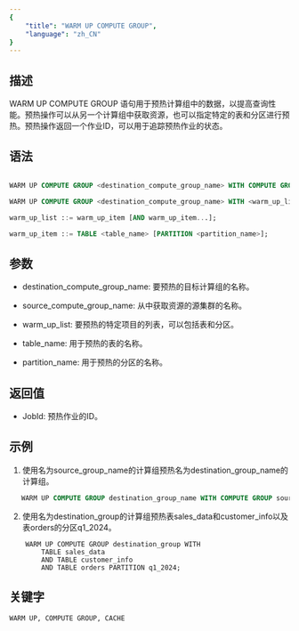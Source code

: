 ```yaml
---
{
    "title": "WARM UP COMPUTE GROUP",
    "language": "zh_CN"
}
---
```


<!--
Licensed to the Apache Software Foundation (ASF) under one
or more contributor license agreements.  See the NOTICE file
distributed with this work for additional information
regarding copyright ownership.  The ASF licenses this file
to you under the Apache License, Version 2.0 (the
"License"); you may not use this file except in compliance
with the License.  You may obtain a copy of the License at

  http://www.apache.org/licenses/LICENSE-2.0

Unless required by applicable law or agreed to in writing,
software distributed under the License is distributed on an
"AS IS" BASIS, WITHOUT WARRANTIES OR CONDITIONS OF ANY
KIND, either express or implied.  See the License for the
specific language governing permissions and limitations
under the License.
-->

## 描述

WARM UP COMPUTE GROUP 语句用于预热计算组中的数据，以提高查询性能。预热操作可以从另一个计算组中获取资源，也可以指定特定的表和分区进行预热。预热操作返回一个作业ID，可以用于追踪预热作业的状态。

## 语法

```sql

WARM UP COMPUTE GROUP <destination_compute_group_name> WITH COMPUTE GROUP <source_compute_group_name> FORCE;

WARM UP COMPUTE GROUP <destination_compute_group_name> WITH <warm_up_list>;

warm_up_list ::= warm_up_item [AND warm_up_item...];

warm_up_item ::= TABLE <table_name> [PARTITION <partition_name>];

```

## 参数

* destination_compute_group_name: 要预热的目标计算组的名称。

* source_compute_group_name: 从中获取资源的源集群的名称。

* warm_up_list: 要预热的特定项目的列表，可以包括表和分区。

* table_name: 用于预热的表的名称。

* partition_name: 用于预热的分区的名称。

## 返回值

* JobId: 预热作业的ID。

## 示例

1. 使用名为source_group_name的计算组预热名为destination_group_name的计算组。

```sql
   WARM UP COMPUTE GROUP destination_group_name WITH COMPUTE GROUP source_group_name;

```

2. 使用名为destination_group的计算组预热表sales_data和customer_info以及表orders的分区q1_2024。

```
    WARM UP COMPUTE GROUP destination_group WITH 
        TABLE sales_data 
        AND TABLE customer_info 
        AND TABLE orders PARTITION q1_2024;

```

## 关键字

    WARM UP, COMPUTE GROUP, CACHE
